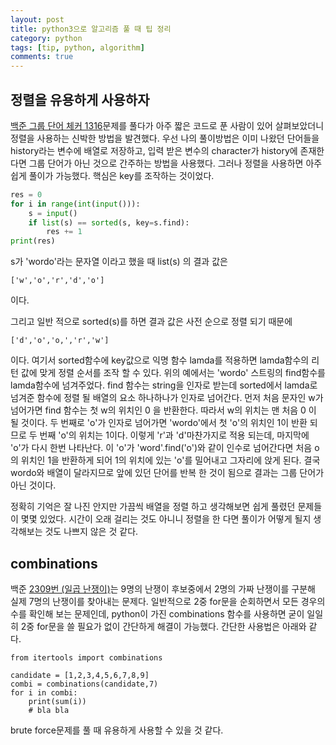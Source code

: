 ```yaml
---
layout: post
title: python3으로 알고리즘 풀 때 팁 정리
category: python
tags: [tip, python, algorithm]
comments: true
---
```


## 정렬을 유용하게 사용하자
[백준 그룹 단어 체커 1316](https://www.acmicpc.net/problem/1316)문제를 풀다가 아주 짧은 코드로 푼 사람이 있어 살펴보았더니 정렬을 사용하는 신박한 방법을 발견했다. 우선 나의 풀이방법은 이미 나왔던 단어들을 history라는 변수에 배열로 저장하고, 입력 받은 변수의 character가 history에 존재한다면 그룹 단어가 아닌 것으로 간주하는 방법을 사용했다. 그러나 정렬을 사용하면 아주 쉽게 풀이가 가능했다. 핵심은 key를 조작하는 것이었다.
```python
res = 0
for i in range(int(input())):
    s = input()
    if list(s) == sorted(s, key=s.find):
        res += 1
print(res)
```
s가 'wordo'라는 문자열 이라고 했을 때 list(s) 의 결과 값은
```
['w','o','r','d','o']
```
이다.

그리고 일반 적으로 sorted(s)를 하면 결과 값은 사전 순으로 정렬 되기 때문에
```
['d','o','o,','r','w']
```
이다. 여기서 sorted함수에 key값으로 익명 함수 lamda를 적용하면 lamda함수의 리턴 값에 맞게 정렬 순서를 조작 할 수 있다. 위의 예에서는 'wordo' 스트링의 find함수를 lamda함수에 넘겨주었다. find 함수는 string을 인자로 받는데 sorted에서 lamda로 넘겨준 함수에 정렬 될 배열의 요소 하나하나가 인자로 넘어간다. 먼저 처음 문자인 w가 넘어가면 find 함수는 첫 w의 위치인 0 을 반환한다. 따라서 w의 위치는 맨 처음 0 이 될 것이다. 두 번째로 'o'가 인자로 넘어가면 'wordo'에서 첫 'o'의 위치인 1이 반환 되므로 두 번째 'o'의 위치는 1이다. 이렇게 'r'과 'd'마찬가지로 적용 되는데, 마지막에 'o'가 다시 한번 나타난다. 이 'o'가 'word'.find('o')와 같이 인수로 넘어간다면 처음 o의 위치인 1을 반환하게 되어 1의 위치에 있는 'o'를 밀어내고 그자리에 앉게 된다. 결국 wordo와 배열이 달라지므로 앞에 있던 단어를 반복 한 것이 됨으로 결과는 그룹 단어가 아닌 것이다.

정확히 기억은 잘 나진 안지만 가끔씩 배열을 정렬 하고 생각해보면 쉽게 풀렸던 문제들이 몇몇 있었다. 시간이 오래 걸리는 것도 아니니 정렬을 한 다면 풀이가 어떻게 될지 생각해보는 것도 나쁘지 않은 것 같다.

## combinations
백준 [2309번 (일곱 난쟁이)](https://www.acmicpc.net/problem/2309)는 9명의 난쟁이 후보중에서 2명의 가짜 난쟁이를 구분해 실제 7명의 난쟁이를 찾아내는 문제다. 일반적으로 2중 for문을 순회하면서 모든 경우의 수를 확인해 보는 문제인데, python이 가진 combinations 함수를 사용하면 굳이 일일히 2중 for문을 쓸 필요가 없이 간단하게 해결이 가능했다. 간단한 사용법은 아래와 같다.
```python3
from itertools import combinations

candidate = [1,2,3,4,5,6,7,8,9]
combi = combinations(candidate,7)
for i in combi:
    print(sum(i))
    # bla bla
```

brute force문제를 풀 때 유용하게 사용할 수 있을 것 같다.